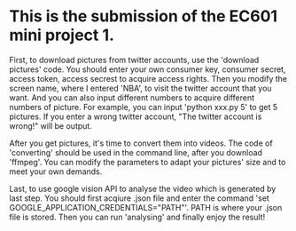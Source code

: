 # This is the submission of the EC601 mini project 1.
First, to download pictures from twitter accounts, use the 'download pictures' code. You should enter your own consumer key, consumer secret, access token, access secrest to acquire access rights. Then you modify the screen name, where I entered 'NBA', to visit the twitter account that you want. And you can also input different numbers to acquire different numbers of picture. For example, you can input 'python xxx.py 5' to get 5 pictures. If you enter a wrong twitter account, "The twitter account is wrong!" will be output.

After you get pictures, it's time to convert them into videos. The code of 'converting' should be used in the command line, after you download 'ffmpeg'. You can modify the parameters to adapt your pictures' size and to meet your own demands.

Last, to use google vision API to analyse the video which is generated by last step. You should first acqiure .json file and enter the command 'set GOOGLE_APPLICATION_CREDENTIALS="PATH"'. PATH is where your .json file is stored. Then you can run 'analysing' and finally enjoy the result!

